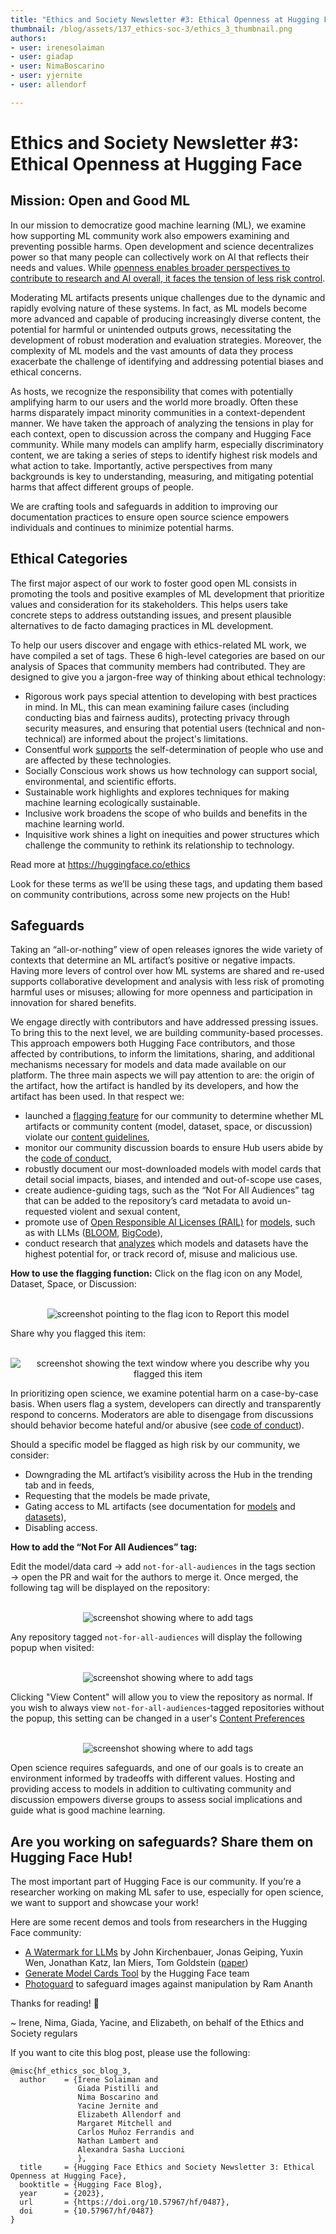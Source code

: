 ```yaml
---
title: "Ethics and Society Newsletter #3: Ethical Openness at Hugging Face" 
thumbnail: /blog/assets/137_ethics-soc-3/ethics_3_thumbnail.png
authors:
- user: irenesolaiman
- user: giadap
- user: NimaBoscarino
- user: yjernite
- user: allendorf

---
```


# Ethics and Society Newsletter #3: Ethical Openness at Hugging Face

<!-- {blog_metadata} -->
<!-- {authors} -->

## Mission: Open and Good ML
In our mission to democratize good machine learning (ML), we examine how supporting ML community work also empowers examining and preventing possible harms. Open development and science decentralizes power so that many people can collectively work on AI that reflects their needs and values. While [openness enables broader perspectives to contribute to research and AI overall, it faces the tension of less risk control](https://arxiv.org/abs/2302.04844).

Moderating ML artifacts presents unique challenges due to the dynamic and rapidly evolving nature of these systems. In fact, as ML models become more advanced and capable of producing increasingly diverse content, the potential for harmful or unintended outputs grows, necessitating the development of robust moderation and evaluation strategies. Moreover, the complexity of ML models and the vast amounts of data they process exacerbate the challenge of identifying and addressing potential biases and ethical concerns. 

As hosts, we recognize the responsibility that comes with potentially amplifying harm to our users and the world more broadly. Often these harms disparately impact minority communities in a context-dependent manner. We have taken the approach of analyzing the tensions in play for each context, open to discussion across the company and Hugging Face community. While many models can amplify harm, especially discriminatory content, we are taking a series of steps to identify highest risk models and what action to take. Importantly, active perspectives from many backgrounds is key to understanding, measuring, and mitigating potential harms that affect different groups of people.

We are crafting tools and safeguards in addition to improving our documentation practices to ensure open source science empowers individuals and continues to minimize potential harms.

## Ethical Categories
The first major aspect of our work to foster good open ML consists in promoting the tools and positive examples of ML development that prioritize values and consideration for its stakeholders. This helps users take concrete steps to address outstanding issues, and present plausible alternatives to de facto damaging practices in ML development.

To help our users discover and engage with ethics-related ML work, we have compiled a set of tags. These 6 high-level categories are based on our analysis of Spaces that community members had contributed. They are designed to give you a jargon-free way of thinking about ethical technology:

- Rigorous work pays special attention to developing with best practices in mind. In ML, this can mean examining failure cases (including conducting bias and fairness audits), protecting privacy through security measures, and ensuring that potential users (technical and non-technical) are informed about the project's limitations. 
- Consentful work [supports](https://www.consentfultech.io/) the self-determination of people who use and are affected by these technologies.
- Socially Conscious work shows us how technology can support social, environmental, and scientific efforts.
- Sustainable work highlights and explores techniques for making machine learning ecologically sustainable.
- Inclusive work broadens the scope of who builds and benefits in the machine learning world. 
- Inquisitive work shines a light on inequities and power structures which challenge the community to rethink its relationship to technology.

Read more at https://huggingface.co/ethics

Look for these terms as we’ll be using these tags, and updating them based on community contributions, across some new projects on the Hub!

## Safeguards
Taking an “all-or-nothing” view of open releases ignores the wide variety of contexts that determine an ML artifact’s positive or negative impacts. Having more levers of control over how ML systems are shared and re-used supports collaborative development and analysis with less risk of promoting harmful uses or misuses; allowing for more openness and participation in innovation for shared benefits.

We engage directly with contributors and have addressed pressing issues. To bring this to the next level, we are building community-based processes. This approach empowers both Hugging Face contributors, and those affected by contributions, to inform the limitations, sharing, and additional mechanisms necessary for models and data made available on our platform. The three main aspects we will pay attention to are: the origin of the artifact, how the artifact is handled by its developers, and how the artifact has been used. In that respect we:
- launched a [flagging feature](https://twitter.com/GiadaPistilli/status/1571865167092396033) for our community to determine whether ML artifacts or community content (model, dataset, space, or discussion) violate our [content guidelines](https://huggingface.co/content-guidelines),
- monitor our community discussion boards to ensure Hub users abide by the [code of conduct](https://huggingface.co/code-of-conduct),
- robustly document our most-downloaded models with model cards that detail social impacts, biases, and intended and out-of-scope use cases,
- create audience-guiding tags, such as the “Not For All Audiences” tag that can be added to the repository’s card metadata to avoid un-requested violent and sexual content,
- promote use of [Open Responsible AI Licenses (RAIL)](https://huggingface.co/blog/open_rail) for [models](https://www.licenses.ai/blog/2022/8/26/bigscience-open-rail-m-license), such as with LLMs ([BLOOM](https://huggingface.co/spaces/bigscience/license), [BigCode](https://huggingface.co/spaces/bigcode/license)),
- conduct research that [analyzes](https://arxiv.org/abs/2302.04844) which models and datasets have the highest potential for, or track record of, misuse and malicious use.

**How to use the flagging function:**
Click on the flag icon on any Model, Dataset, Space, or Discussion:
<p align="center">
 <br>
 <img src="https://huggingface.co/datasets/huggingface/documentation-images/resolve/main/blog/ethics_soc_3/flag2.jpg" alt="screenshot pointing to the flag icon to Report this model" />
</p>

Share why you flagged this item:
<p align="center">
 <br>
 <img src="https://huggingface.co/datasets/huggingface/documentation-images/resolve/main/blog/ethics_soc_3/flag1.jpg" alt="screenshot showing the text window where you describe why you flagged this item" />
</p>

In prioritizing open science, we examine potential harm on a case-by-case basis. When users flag a system, developers can directly and transparently respond to concerns. Moderators are able to disengage from discussions should behavior become hateful and/or abusive (see [code of conduct](https://huggingface.co/code-of-conduct)).


Should a specific model be flagged as high risk by our community, we consider:
- Downgrading the ML artifact’s visibility across the Hub in the trending tab and in feeds,
- Requesting that the models be made private,
- Gating access to ML artifacts (see documentation for [models](https://huggingface.co/docs/hub/models-gated) and [datasets](https://huggingface.co/docs/hub/datasets-gated)),
- Disabling access.

**How to add the “Not For All Audiences” tag:**

Edit the model/data card → add `not-for-all-audiences` in the tags section → open the PR and wait for the authors to merge it. Once merged, the following tag will be displayed on the repository:

<p align="center">
 <br>
 <img src="https://huggingface.co/datasets/huggingface/documentation-images/resolve/main/blog/ethics_soc_3/nfaa_tag.png" alt="screenshot showing where to add tags" />
</p>

Any repository tagged `not-for-all-audiences` will display the following popup when visited:

<p align="center">
 <br>
 <img src="https://huggingface.co/datasets/huggingface/documentation-images/resolve/main/blog/ethics_soc_3/nfaa2.png" alt="screenshot showing where to add tags" />
</p>

Clicking "View Content" will allow you to view the repository as normal. If you wish to always view `not-for-all-audiences`-tagged repositories without the popup, this setting can be changed in a user's [Content Preferences](https://huggingface.co/settings/content-preferences)

<p align="center">
 <br>
 <img src="https://huggingface.co/datasets/huggingface/documentation-images/resolve/main/blog/ethics_soc_3/nfaa1.png" alt="screenshot showing where to add tags" />
</p>


Open science requires safeguards, and one of our goals is to create an environment informed by tradeoffs with different values. Hosting and providing access to models in addition to cultivating community and discussion empowers diverse groups to assess social implications and guide what is good machine learning. 


## Are you working on safeguards? Share them on Hugging Face Hub!

The most important part of Hugging Face is our community. If you’re a researcher working on making ML safer to use, especially for open science, we want to support and showcase your work!

Here are some recent demos and tools from researchers in the Hugging Face community:
- [A Watermark for LLMs](https://huggingface.co/spaces/tomg-group-umd/lm-watermarking) by John Kirchenbauer, Jonas Geiping, Yuxin Wen, Jonathan Katz, Ian Miers, Tom Goldstein ([paper](https://arxiv.org/abs/2301.10226))
- [Generate Model Cards Tool](https://huggingface.co/spaces/huggingface/Model_Cards_Writing_Tool) by the Hugging Face team
- [Photoguard](https://huggingface.co/spaces/RamAnanth1/photoguard) to safeguard images against manipulation by Ram Ananth

Thanks for reading! 🤗

~ Irene, Nima, Giada, Yacine, and Elizabeth, on behalf of the Ethics and Society regulars

If you want to cite this blog post, please use the following:
```
@misc{hf_ethics_soc_blog_3,
  author    = {Irene Solaiman and
               Giada Pistilli and
               Nima Boscarino and
               Yacine Jernite and
               Elizabeth Allendorf and
               Margaret Mitchell and
               Carlos Muñoz Ferrandis and
               Nathan Lambert and
               Alexandra Sasha Luccioni
               },
  title     = {Hugging Face Ethics and Society Newsletter 3: Ethical Openness at Hugging Face},
  booktitle = {Hugging Face Blog},
  year      = {2023},
  url       = {https://doi.org/10.57967/hf/0487},
  doi       = {10.57967/hf/0487}
}

```